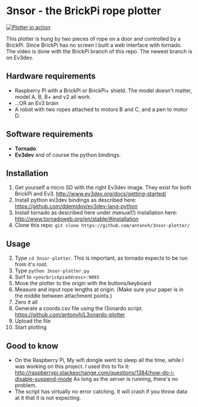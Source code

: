 # 3nsor - the BrickPi rope plotter #

[![Plotter in action](http://img.youtube.com/vi/YYG3XGfyVHk/0.jpg)](http://www.youtube.com/watch?v=YYG3XGfyVHk)


This plotter is hung by two pieces of rope on a door and controlled by a BrickPi. Since BrickPi has no screen I built
a web interface with tornado. The video is done with the BrickPi branch of this repo. The newest branch is on Ev3dev.

## Hardware requirements ##
- Raspberry Pi with a BrickPi or BrickPi+ shield. The model doesn't matter, model A, B, B+ and v2 all work.
- ...OR an Ev3 brain
- A robot with two ropes attached to motors B and C, and a pen to motor D.

## Software requirements ##
- **Tornado**
- **Ev3dev** and of course the python bindings.

## Installation ##

1. Get yourself a micro SD with the right Ev3dev image. They exist for both BrickPi and Ev3. http://www.ev3dev.org/docs/getting-started/
2. Install python ev3dev bindings as described here: https://github.com/ddemidov/ev3dev-lang-python
2. Install tornado as described here under *manual*(!) installation here: http://www.tornadoweb.org/en/stable/#installation
2. Clone this repo: `git clone https://github.com/antonvh/3nsor-plotter/`

## Usage ##

2. Type `cd 3nsor-plotter`. This is important, as tornado expects to be run from it's root.
2. Type `python 3nsor-plotter.py`
3. Surf to `<yourbrickpiaddress>:9093`
4. Move the plotter to the origin with the buttons/keyboard
4. Measure and input rope lengths at origin. (Make sure your paper is in the middle between attachment points.)
5. Zero it all
6. Generate a coords.csv file using the l3onardo script. https://github.com/antonvh/L3onardo-plotter
6. Upload the file
6. Start plotting

## Good to know ##
- On the Raspberry Pi, My wifi dongle went to sleep all the time, while I was working on this project. I used this to fix it: http://raspberrypi.stackexchange.com/questions/1384/how-do-i-disable-suspend-mode
As long as the server is running, there's no problem.
- The script has virtually no error catching. It will crash if you throw data at it that it is not expecting.
